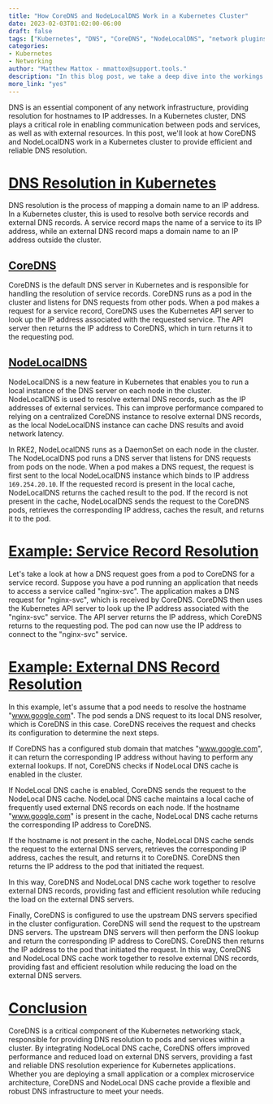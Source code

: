 ```yaml
---
title: "How CoreDNS and NodeLocalDNS Work in a Kubernetes Cluster"
date: 2023-02-03T01:02:00-06:00
draft: false
tags: ["Kubernetes", "DNS", "CoreDNS", "NodeLocalDNS", "network plugins", "pods", "services", "records"]
categories:
- Kubernetes
- Networking
author: "Matthew Mattox - mmattox@support.tools."
description: "In this blog post, we take a deep dive into the workings of CoreDNS and NodeLocalDNS in a Kubernetes cluster. We explore how CoreDNS provides resolution for service records and external DNS records, as well as the role of NodeLocalDNS in optimizing the DNS resolution process."
more_link: "yes"
---
```


DNS is an essential component of any network infrastructure, providing resolution for hostnames to IP addresses. In a Kubernetes cluster, DNS plays a critical role in enabling communication between pods and services, as well as with external resources. In this post, we'll look at how CoreDNS and NodeLocalDNS work in a Kubernetes cluster to provide efficient and reliable DNS resolution.

<!--more-->
# [DNS Resolution in Kubernetes](#dns-resolution-in-kubernetes)
DNS resolution is the process of mapping a domain name to an IP address. In a Kubernetes cluster, this is used to resolve both service records and external DNS records. A service record maps the name of a service to its IP address, while an external DNS record maps a domain name to an IP address outside the cluster.

## [CoreDNS](#coredns)
CoreDNS is the default DNS server in Kubernetes and is responsible for handling the resolution of service records. CoreDNS runs as a pod in the cluster and listens for DNS requests from other pods. When a pod makes a request for a service record, CoreDNS uses the Kubernetes API server to look up the IP address associated with the requested service. The API server then returns the IP address to CoreDNS, which in turn returns it to the requesting pod.

## [NodeLocalDNS](#nodelocaldns)
NodeLocalDNS is a new feature in Kubernetes that enables you to run a local instance of the DNS server on each node in the cluster. NodeLocalDNS is used to resolve external DNS records, such as the IP addresses of external services. This can improve performance compared to relying on a centralized CoreDNS instance to resolve external DNS records, as the local NodeLocalDNS instance can cache DNS results and avoid network latency.

In RKE2, NodeLocalDNS runs as a DaemonSet on each node in the cluster. The NodeLocalDNS pod runs a DNS server that listens for DNS requests from pods on the node. When a pod makes a DNS request, the request is first sent to the local NodeLocalDNS instance which binds to IP address `169.254.20.10`. If the requested record is present in the local cache, NodeLocalDNS returns the cached result to the pod. If the record is not present in the cache, NodeLocalDNS sends the request to the CoreDNS pods, retrieves the corresponding IP address, caches the result, and returns it to the pod.

# [Example: Service Record Resolution](#example-service-record-resolution)
Let's take a look at how a DNS request goes from a pod to CoreDNS for a service record. Suppose you have a pod running an application that needs to access a service called "nginx-svc". The application makes a DNS request for "nginx-svc", which is received by CoreDNS. CoreDNS then uses the Kubernetes API server to look up the IP address associated with the "nginx-svc" service. The API server returns the IP address, which CoreDNS returns to the requesting pod. The pod can now use the IP address to connect to the "nginx-svc" service.

# [Example: External DNS Record Resolution](#example-external-dns-record-resolution)
In this example, let's assume that a pod needs to resolve the hostname "www.google.com". The pod sends a DNS request to its local DNS resolver, which is CoreDNS in this case. CoreDNS receives the request and checks its configuration to determine the next steps.

If CoreDNS has a configured stub domain that matches "www.google.com", it can return the corresponding IP address without having to perform any external lookups. If not, CoreDNS checks if NodeLocal DNS cache is enabled in the cluster.

If NodeLocal DNS cache is enabled, CoreDNS sends the request to the NodeLocal DNS cache. NodeLocal DNS cache maintains a local cache of frequently used external DNS records on each node. If the hostname "www.google.com" is present in the cache, NodeLocal DNS cache returns the corresponding IP address to CoreDNS.

If the hostname is not present in the cache, NodeLocal DNS cache sends the request to the external DNS servers, retrieves the corresponding IP address, caches the result, and returns it to CoreDNS. CoreDNS then returns the IP address to the pod that initiated the request.

In this way, CoreDNS and NodeLocal DNS cache work together to resolve external DNS records, providing fast and efficient resolution while reducing the load on the external DNS servers.

Finally, CoreDNS is configured to use the upstream DNS servers specified in the cluster configuration. CoreDNS will send the request to the upstream DNS servers. The upstream DNS servers will then perform the DNS lookup and return the corresponding IP address to CoreDNS. CoreDNS then returns the IP address to the pod that initiated the request. In this way, CoreDNS and NodeLocal DNS cache work together to resolve external DNS records, providing fast and efficient resolution while reducing the load on the external DNS servers.

# [Conclusion](#conclusion)
CoreDNS is a critical component of the Kubernetes networking stack, responsible for providing DNS resolution to pods and services within a cluster. By integrating NodeLocal DNS cache, CoreDNS offers improved performance and reduced load on external DNS servers, providing a fast and reliable DNS resolution experience for Kubernetes applications. Whether you are deploying a small application or a complex microservice architecture, CoreDNS and NodeLocal DNS cache provide a flexible and robust DNS infrastructure to meet your needs.